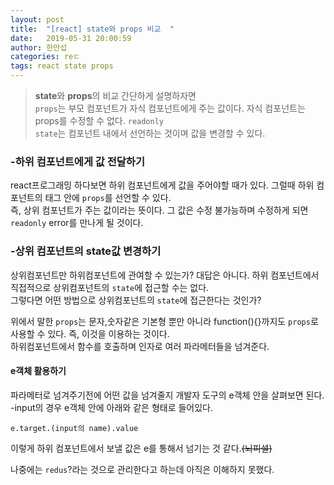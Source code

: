 ```yaml
---
layout: post
title:  "[react] state와 props 비교  "
date:   2019-05-31 20:00:59
author: 한만섭
categories: reㄷ
tags: react state props
---
```



> **state**와 **props**의 비교 
간단하게 설명하자면  
`props`는 부모 컴포넌트가 자식 컴포넌트에게 주는 값이다. 자식 컴포넌트는 props를 수정할 수 없다. `readonly`  
`state`는 컴포넌트 내에서 선언하는 것이며 값을 변경할 수 있다. 

### -하위 컴포넌트에게 값 전달하기
react프로그래밍 하다보면 하위 컴포넌트에게 값을 주어야할 때가 있다. 그럴때 하위 컴포넌트의 태그 안에 `props`를 선언할 수 있다.  
즉, 상위 컴포넌트가 주는 값이라는 뜻이다. 그 값은 수정 불가능하며 수정하게 되면 `readonly` error를 만나게 될 것이다. 

### -상위 컴포넌트의 state값 변경하기 
상위컴포넌트만 하위컴포넌트에 관여할 수 있는가? 대답은 아니다. 하위 컴포넌트에서 직접적으로 상위컴포넌트의 `state`에 접근할 수는 없다.  
그렇다면 어떤 방법으로 상위컴포넌트의 `state`에 접근한다는 것인가?  

위에서 말한 `props`는 문자,숫자같은 기본형 뿐만 아니라 function(){}까지도 `props`로 사용할 수 있다. 즉, 이것을 이용하는 것이다.  
하위컴포넌트에서 함수를 호출하며 인자로 여러 파라메터들을 넘겨준다.  
 
 #### e객체 활용하기 
 파라메터로 넘겨주기전에 어떤 값을 넘겨줄지 개발자 도구의 e객체 안을 살펴보면 된다. 
 -input의 경우 e객체 안에 아래와 같은 형태로 들어있다.  
 ``` 
 e.target.(input의 name).value
 ```
 이렇게 하위 컴포넌트에서 보낼 값은 e를 통해서 넘기는 것 같다.~~(뇌피셜)~~
 
 나중에는 `redus`?라는 것으로 관리한다고 하는데 아직은 이해하지 못했다. 
 
 
 
